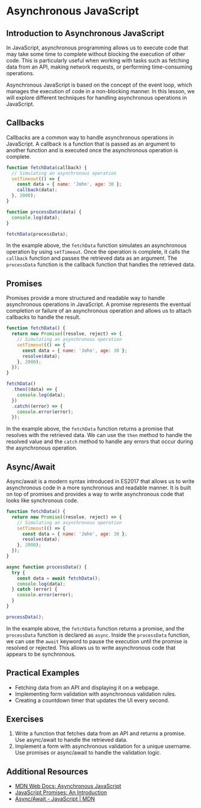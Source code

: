 # Asynchronous JavaScript

## Introduction to Asynchronous JavaScript

In JavaScript, asynchronous programming allows us to execute code that may take some time to complete without blocking the execution of other code. This is particularly useful when working with tasks such as fetching data from an API, making network requests, or performing time-consuming operations.

Asynchronous JavaScript is based on the concept of the event loop, which manages the execution of code in a non-blocking manner. In this lesson, we will explore different techniques for handling asynchronous operations in JavaScript.

## Callbacks

Callbacks are a common way to handle asynchronous operations in JavaScript. A callback is a function that is passed as an argument to another function and is executed once the asynchronous operation is complete.

```javascript
function fetchData(callback) {
  // Simulating an asynchronous operation
  setTimeout(() => {
    const data = { name: 'John', age: 30 };
    callback(data);
  }, 2000);
}

function processData(data) {
  console.log(data);
}

fetchData(processData);
```

In the example above, the `fetchData` function simulates an asynchronous operation by using `setTimeout`. Once the operation is complete, it calls the `callback` function and passes the retrieved data as an argument. The `processData` function is the callback function that handles the retrieved data.

## Promises

Promises provide a more structured and readable way to handle asynchronous operations in JavaScript. A promise represents the eventual completion or failure of an asynchronous operation and allows us to attach callbacks to handle the result.

```javascript
function fetchData() {
  return new Promise((resolve, reject) => {
    // Simulating an asynchronous operation
    setTimeout(() => {
      const data = { name: 'John', age: 30 };
      resolve(data);
    }, 2000);
  });
}

fetchData()
  .then((data) => {
    console.log(data);
  })
  .catch((error) => {
    console.error(error);
  });
```

In the example above, the `fetchData` function returns a promise that resolves with the retrieved data. We can use the `then` method to handle the resolved value and the `catch` method to handle any errors that occur during the asynchronous operation.

## Async/Await

Async/await is a modern syntax introduced in ES2017 that allows us to write asynchronous code in a more synchronous and readable manner. It is built on top of promises and provides a way to write asynchronous code that looks like synchronous code.

```javascript
function fetchData() {
  return new Promise((resolve, reject) => {
    // Simulating an asynchronous operation
    setTimeout(() => {
      const data = { name: 'John', age: 30 };
      resolve(data);
    }, 2000);
  });
}

async function processData() {
  try {
    const data = await fetchData();
    console.log(data);
  } catch (error) {
    console.error(error);
  }
}

processData();
```

In the example above, the `fetchData` function returns a promise, and the `processData` function is declared as `async`. Inside the `processData` function, we can use the `await` keyword to pause the execution until the promise is resolved or rejected. This allows us to write asynchronous code that appears to be synchronous.

## Practical Examples

- Fetching data from an API and displaying it on a webpage.
- Implementing form validation with asynchronous validation rules.
- Creating a countdown timer that updates the UI every second.

## Exercises

1. Write a function that fetches data from an API and returns a promise. Use async/await to handle the retrieved data.
2. Implement a form with asynchronous validation for a unique username. Use promises or async/await to handle the validation logic.

## Additional Resources

- [MDN Web Docs: Asynchronous JavaScript](https://developer.mozilla.org/en-US/docs/Learn/JavaScript/Asynchronous)
- [JavaScript Promises: An Introduction](https://developers.google.com/web/fundamentals/primers/promises)
- [Async/Await - JavaScript | MDN](https://developer.mozilla.org/en-US/docs/Learn/JavaScript/Asynchronous/Async_await)